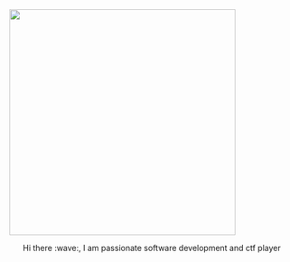<img src="https://cxl.com/wp-content/uploads/2018/09/coding-language.jpg" height=400>


<p align="center">Hi there :wave:, I am passionate software development and ctf player </p>
